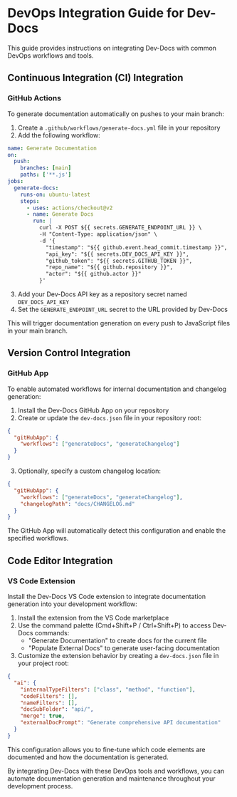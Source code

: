 # DevOps Integration Guide for Dev-Docs

This guide provides instructions on integrating Dev-Docs with common DevOps workflows and tools.

## Continuous Integration (CI) Integration

### GitHub Actions

To generate documentation automatically on pushes to your main branch:

1. Create a `.github/workflows/generate-docs.yml` file in your repository
2. Add the following workflow:

```yaml
name: Generate Documentation
on:
  push:
    branches: [main]
    paths: ['**.js']
jobs:
  generate-docs:
    runs-on: ubuntu-latest
    steps:
      - uses: actions/checkout@v2
      - name: Generate Docs
        run: |
          curl -X POST ${{ secrets.GENERATE_ENDPOINT_URL }} \
          -H "Content-Type: application/json" \
          -d '{
            "timestamp": "${{ github.event.head_commit.timestamp }}",
            "api_key": "${{ secrets.DEV_DOCS_API_KEY }}",
            "github_token": "${{ secrets.GITHUB_TOKEN }}",
            "repo_name": "${{ github.repository }}",
            "actor": "${{ github.actor }}"
          }'
```

3. Add your Dev-Docs API key as a repository secret named `DEV_DOCS_API_KEY`
4. Set the `GENERATE_ENDPOINT_URL` secret to the URL provided by Dev-Docs

This will trigger documentation generation on every push to JavaScript files in your main branch.

## Version Control Integration

### GitHub App

To enable automated workflows for internal documentation and changelog generation:

1. Install the Dev-Docs GitHub App on your repository
2. Create or update the `dev-docs.json` file in your repository root:

```json
{
  "gitHubApp": {
    "workflows": ["generateDocs", "generateChangelog"]
  }
}
```

3. Optionally, specify a custom changelog location:

```json
{
  "gitHubApp": {
    "workflows": ["generateDocs", "generateChangelog"],
    "changelogPath": "docs/CHANGELOG.md"
  }
}
```

The GitHub App will automatically detect this configuration and enable the specified workflows.

## Code Editor Integration

### VS Code Extension

Install the Dev-Docs VS Code extension to integrate documentation generation into your development workflow:

1. Install the extension from the VS Code marketplace
2. Use the command palette (Cmd+Shift+P / Ctrl+Shift+P) to access Dev-Docs commands:
   - "Generate Documentation" to create docs for the current file
   - "Populate External Docs" to generate user-facing documentation
3. Customize the extension behavior by creating a `dev-docs.json` file in your project root:

```json
{
  "ai": {
    "internalTypeFilters": ["class", "method", "function"],
    "codeFilters": [],
    "nameFilters": [],
    "docSubFolder": "api/",
    "merge": true,
    "externalDocPrompt": "Generate comprehensive API documentation"
  }
}
```

This configuration allows you to fine-tune which code elements are documented and how the documentation is generated.

By integrating Dev-Docs with these DevOps tools and workflows, you can automate documentation generation and maintenance throughout your development process.